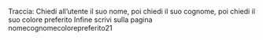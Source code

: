 Traccia: Chiedi all’utente il suo nome, poi chiedi il suo cognome, poi chiedi il
suo colore preferito Infine scrivi sulla pagina nomecognomecolorepreferito21
